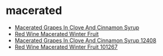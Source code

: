 # macerated

 * [Macerated Grapes In Clove And Cinnamon Syrup](../../index/m/macerated-grapes-in-clove-and-cinnamon-syrup-12408.json)
 * [Red Wine Macerated Winter Fruit](../../index/r/red-wine-macerated-winter-fruit-101267.json)
 * [Macerated Grapes In Clove And Cinnamon Syrup 12408](../../index/m/macerated-grapes-in-clove-and-cinnamon-syrup-12408.json)
 * [Red Wine Macerated Winter Fruit 101267](../../index/r/red-wine-macerated-winter-fruit-101267.json)
